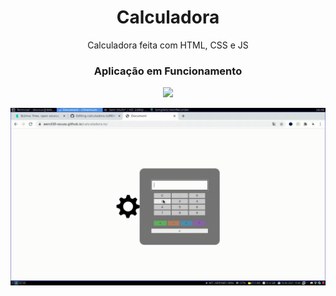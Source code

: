 <h1 align="center">Calculadora</h1>

<p align="center">Calculadora feita com HTML, CSS e JS</p>

<h3 align="center"> Aplicação em Funcionamento </h3>
 <p align="center" ><a href="https://wend3ll-souza.github.io/calculadora.io/" target="_blank"><img src="https://img.shields.io/static/v1?label=Deploy&message=Go_To_App&color=rgb(0,125,0)&style=for-the-badge&logo=ghost"></a></p>
 
 <p align="center"><img src="./calc.gif" alt="example image"></p>
